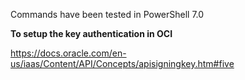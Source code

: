 Commands have been tested in PowerShell 7.0

**To setup the key authentication in OCI**

https://docs.oracle.com/en-us/iaas/Content/API/Concepts/apisigningkey.htm#five
